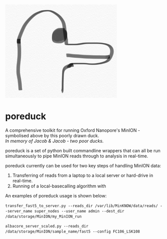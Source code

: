![Poreduck Logo](/images/poreduck_logo.png)
# poreduck 
A comprehensive toolkit for running Oxford Nanopore's MinION - symbolised above by this poorly drawn duck.  
*In memory of Jacob & Jacob - two poor ducks.*  

poreduck is a set of python built commandline wrappers that can all be run simultaneously to pipe MinION reads 
through to analysis in real-time.  

poreduck currently can be used for two key steps of handling MinION data:

1.  Transferring of reads from a laptop to a local server or hard-drive in real-time.
2.  Running of a local-basecalling algorithm with

An examples of poreduck usage is shown below:

`transfer_fast5_to_server.py --reads_dir /var/lib/MinKNOW/data/reads/ --server_name super_nodes --user_name admin
--dest_dir /data/storage/MinION/my_MinION_run`

`albacore_server_scaled.py --reads_dir /data/storage/MinION/sample_name/fast5 --config FC106_LSK108`
